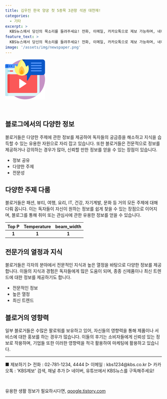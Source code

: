 ```yaml
---
title: 김우진 한국 양궁 첫 5종목 3관왕 석권 대천재!
categories:
  - 기타
excerpt: >
  KBS뉴스에서 당신의 목소리를 들려주세요! 전화, 이메일, 카카오톡으로 제보 가능하며, 네이버와 유튜브에서 KBS뉴스를 구독하여 더 많은 소식을 받아보세요. 함께 뉴스를 만들어가는 KBS와 함께하세요! (150자)
feature_text: >
  KBS뉴스에서 당신의 목소리를 들려주세요! 전화, 이메일, 카카오톡으로 제보 가능하며, 네이버와 유튜브에서 KBS뉴스를 구독하여 더 많은 소식을 받아보세요. 함께 뉴스를 만들어가는 KBS와 함께하세요! (150자)
image: '/assets/img/newspaper.png'
---
```


<p><img src="/assets/img/news.png" alt="rentncar 속보" /></p>

<p data-ke-size="size16">&nbsp;</p>

<h2 data-ke-size="size26">블로그에서의 다양한 정보</h2>

<p data-ke-size="size16">블로거들은 다양한 주제에 관한 정보를 제공하여 독자들의 궁금증을 해소하고 지식을 습득할 수 있는 유용한 자원으로 자리 잡고 있습니다. 또한 블로거들은 전문적으로 정보를 제공하거나 강의하는 경우가 많아, 신뢰할 만한 정보를 얻을 수 있는 장점이 있습니다.</p>

<ul>
<li>정보 공유</li>
<li>다양한 주제</li>
<li>전문성</li>
</ul>

<h2 data-ke-size="size26">다양한 주제 다룸</h2>

<p data-ke-size="size16">블로거들은 패션, 뷰티, 여행, 요리, IT, 건강, 자기계발, 문화 등 거의 모든 주제에 대해 다뤄 옵니다. 이는 독자들이 자신이 원하는 정보를 쉽게 찾을 수 있는 장점으로 이어지며, 블로그를 통해 취미 또는 관심사에 관한 유용한 정보를 얻을 수 있습니다.</p>

<table>
<thead>
<tr>
<th style="text-align: center;">Top P</th>
<th style="text-align: center;">Temperature</th>
<th style="text-align: center;">beam_width</th>
</tr>
</thead>
<tbody>
<tr>
<td style="text-align: center; height: 17px;"><b>1</b></td>
<td style="text-align: center; height: 17px;"><b>1</b></td>
<td style="text-align: center; height: 17px;"><b>1</b></td>
</tr>
</tbody>
</table>

<h2 data-ke-size="size26">전문가의 열정과 지식</h2>

<p data-ke-size="size16">블로거들은 각자의 분야에서 전문적인 지식과 높은 열정을 바탕으로 다양한 정보를 제공합니다. 이들의 지식과 경험은 독자들에게 많은 도움이 되며, 종종 신제품이나 최신 트렌드에 대한 정보를 제공하기도 합니다.</p>

<ul>
<li>전문적인 정보</li>
<li>높은 열정</li>
<li>최신 트렌드</li>
</ul>

<h2 data-ke-size="size26">블로거의 영향력</h2>

<p data-ke-size="size16">일부 블로거들은 수많은 팔로워를 보유하고 있어, 자신들의 영향력을 통해 제품이나 서비스에 대한 홍보를 하는 경우가 많습니다. 이들의 후기는 소비자들에게 신뢰성 있는 정보로 작용하며, 기업들 또한 이러한 영향력을 적극 활용하여 마케팅에 활용하고 있습니다.</p>

<p><hr>
■ 제보하기 ▷ 전화 : 02-781-1234, 4444 ▷ 이메일 : kbs1234@kbs.co.kr ▷ 카카오톡 : 'KBS제보' 검색, 채널 추가 ▷ 네이버, 유튜브에서 KBS뉴스를 구독해주세요!</p>

<p data-ke-size="size16">&nbsp;</p>
유용한 생활 정보가 필요하시다면, <a href="https://qoogle.tistory.com" rel="dofollow">qoogle.tistory.com</a>



